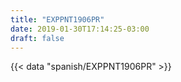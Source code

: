 ```yaml
---
title: "EXPPNT1906PR"
date: 2019-01-30T17:14:25-03:00
draft: false
---
```


{{< data "spanish/EXPPNT1906PR" >}}